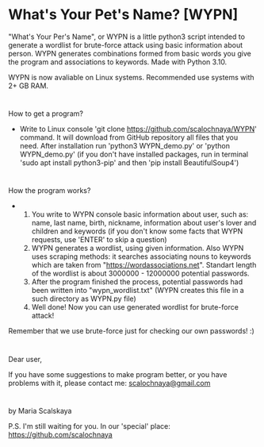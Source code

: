 # What's Your Pet's Name? [WYPN]

"What's Your Per's Name", or WYPN is a little python3 script intended to generate a wordlist for brute-force attack using basic
information about person. WYPN generates combinations formed from basic words you give the program 
and associations to keywords. Made with Python 3.10.

WYPN is now avaliable on Linux systems. Recommended use systems with 2+ GB RAM.
#

How to get a program?
 - Write to Linux console 'git clone https://github.com/scalochnaya/WYPN' command. It will 
   download from GitHub repository all files that you need. 
   After installation run 'python3 WYPN_demo.py' or 'python WYPN_demo.py' (if you don't have installed packages, run in terminal 'sudo apt install python3-pip' and then 'pip install BeautifulSoup4')
#

How the program works?
 - 1. You write to WYPN console basic information about user, such as: name, last name, birth, nickname, information about user's lover and children and keywords (if you don't know some facts that WYPN requests, use 'ENTER' to skip a question)
   2. WYPN generates a wordlist, using given information. Also WYPN uses scraping methods: it searches associating nouns to keywords which are taken from "https://wordassociations.net". Standart length of the wordlist is about 3000000 - 12000000 potential passwords.
   3. After the program finished the process, potential passwords had been written into "wypn_wordlist.txt" (WYPN creates this file in a such directory as WYPN.py file)
   4. Well done! Now you can use generated wordlist for brute-force attack!

Remember that we use brute-force just for checking our own passwords! :)
#

Dear user,

 If you have some suggestions to make program better, or you have problems with it, please contact me: scalochnaya@gmail.com
#

by Maria Scalskaya

P.S. I'm still waiting for you. In our 'special' place: https://github.com/scalochnaya
